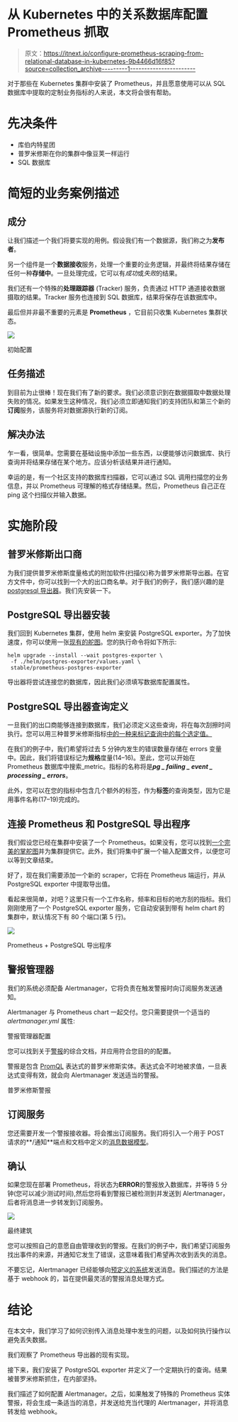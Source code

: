 # 从 Kubernetes 中的关系数据库配置 Prometheus 抓取

> 原文：<https://itnext.io/configure-prometheus-scraping-from-relational-database-in-kubernetes-9b4466d16f85?source=collection_archive---------1----------------------->

对于那些在 Kubernetes 集群中安装了 Prometheus，并且愿意使用可以从 SQL 数据库中提取的定制业务指标的人来说，本文将会很有帮助。

# 先决条件

*   库伯内特星团
*   普罗米修斯在你的集群中像豆荚一样运行
*   SQL 数据库

# 简短的业务案例描述

## 成分

让我们描述一个我们将要实现的用例。假设我们有一个数据源，我们称之为**发布者**。

另一个组件是一个**数据接收**服务，处理一个重要的业务逻辑，并最终将结果存储在任何一种**存储中**。一旦处理完成，它可以有*成功*或*失败*的结果。

我们还有一个特殊的**处理跟踪器** (Tracker) 服务，负责通过 HTTP 通道接收数据摄取的结果。Tracker 服务也连接到 SQL 数据库，结果将保存在该数据库中。

最后但并非最不重要的元素是 **Prometheus** ，它目前只收集 Kubernetes 集群状态。

![](img/72c3eecef611933a619270a6ce49868b.png)

初始配置

## 任务描述

到目前为止很棒！现在我们有了新的要求。我们必须意识到在数据摄取中数据处理失败的情况。如果发生这种情况，我们必须立即通知我们的支持团队和第三个新的**订阅**服务，该服务将对数据源执行新的订阅。

## 解决办法

乍一看，很简单。您需要在基础设施中添加一些东西，以便能够访问数据库、执行查询并将结果存储在某个地方。应该分析该结果并进行通知。

幸运的是，有一个社区支持的数据库扫描器，它可以通过 SQL 调用扫描您的业务信息，并以 Prometheus 可理解的格式存储结果。然后，Prometheus 自己正在 ping 这个扫描仪并输入数据。

# 实施阶段

## 普罗米修斯出口商

为我们提供普罗米修斯度量格式的附加软件(扫描仪)称为普罗米修斯导出器。在官方文件中，你可以找到一个大的出口商名单。对于我们的例子，我们感兴趣的是 [postgresql 导出器](https://github.com/wrouesnel/postgres_exporter)。我们先安装一下。

## PostgreSQL 导出器安装

我们回到 Kubernetes 集群，使用 helm 来安装 PostgreSQL exporter。为了加快速度，你可以使用一张[现有的舵图](https://github.com/helm/charts/tree/master/stable/prometheus-postgres-exporter)。您的执行命令将如下所示:

```
helm upgrade --install --wait postgres-exporter \
 -f ./helm/postgres-exporter/values.yaml \
 stable/prometheus-postgres-exporter
```

导出器将尝试连接您的数据库，因此我们必须填写数据库配置属性。

## PostgreSQL 导出器查询定义

一旦我们的出口商能够连接到数据库，我们必须定义这些查询，将在每次刮擦时间执行。您可以用三种普罗米修斯指标[中的一种来标记查询中的每个选定值。](https://prometheus.io/docs/concepts/metric_types/)

在我们的例子中，我们希望将过去 5 分钟内发生的错误数量存储在 errors 变量中。因此，我们将错误标记为**规格**度量(14–16)。至此，您可以开始在 Prometheus 数据库中搜索<query _ name>_<GAUGE metric name>metric。指标的名称将是***pg _ failing _ event _ processing _ errors***。

此外，您可以在您的指标中包含几个额外的标签，作为**标签**的查询类型，因为它是用事件名称(17–19)完成的。

## 连接 Prometheus 和 PostgreSQL 导出程序

我们假设您已经在集群中安装了一个 Prometheus。如果没有，您可以找到[一个完美的掌舵图](https://github.com/helm/charts/tree/master/stable/prometheus)并为集群提供它。此外，我们将集中扩展一个输入配置文件，以便您可以等到文章结束。

好了，现在我们需要添加一个新的 scraper，它将在 Prometheus 端运行，并从 PostgreSQL exporter 中提取导出值。

看起来很简单，对吧？这里只有一个工作名称，频率和目标的地方刮的指标。我们刚刚使用了一个 PostgreSQL exporter 服务，它自动安装到带有 helm chart 的集群中，默认情况下有 80 个端口(第 5 行)。

![](img/bdff5875324ff0aa474079094fb90760.png)

Prometheus + PostgreSQL 导出程序

## 警报管理器

我们的系统必须配备 Alertmanager，它将负责在触发警报时向订阅服务发送通知。

Alertmanager 与 Prometheus chart 一起交付。您只需要提供一个适当的 *alertmanager.yml* 属性:

警报管理器配置

您可以找到关于[警报](https://prometheus.io/docs/prometheus/latest/configuration/alerting_rules/)的综合文档，并应用符合您目的的配置。

警报是包含 [PromQL](https://prometheus.io/docs/prometheus/latest/querying/basics/) 表达式的普罗米修斯实体。表达式会不时地被求值，一旦表达式变得有效，就会向 Alertmanager 发送适当的警报。

普罗米修斯警报

## 订阅服务

您还需要开发一个警报接收器。将会推出订阅服务。我们将引入一个用于 POST 请求的**/通知**端点和文档中定义的[消息数据模型](https://prometheus.io/docs/alerting/configuration/#webhook_config)。

## 确认

如果您现在部署 Prometheus，将状态为**ERROR**的警报放入数据库，并等待 5 分钟(您可以减少测试时间),然后您将看到警报已被检测到并发送到 Alertmanager，后者将消息进一步转发到订阅服务。

![](img/7e1a9ba4182a2c3f97b28faab5bdd550.png)

最终建筑

您可以按照自己的意愿自由管理收到的警报。在我们的例子中，我们希望订阅服务找出事件的来源，并通知它发生了错误，这意味着我们希望再次收到丢失的消息。

不要忘记，Alertmanager 已经能够向[预定义的系统](https://prometheus.io/docs/alerting/configuration/#webhook_config)发送消息。我们描述的方法是基于 webhook 的，旨在提供最灵活的警报消息处理方式。

# 结论

在本文中，我们学习了如何识别传入消息处理中发生的问题，以及如何执行操作以避免丢失数据。

我们观察了 Prometheus 导出器的现有实现。

接下来，我们安装了 PostgreSQL exporter 并定义了一个定期执行的查询。结果被普罗米修斯抓住，在内部坚持。

我们描述了如何配置 Alertmanager。之后，如果触发了特殊的 Prometheus 实体警报，将会生成一条适当的消息，并发送给充当代理的 Alertmanager，并将消息转发给 webhook。